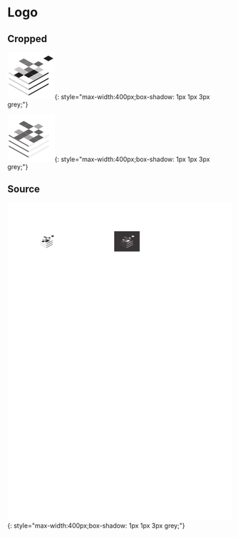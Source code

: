 # Logo

## Cropped

![image](logo-cropped.svg){: style="max-width:400px;box-shadow: 1px 1px 3px grey;"}

![image](logo-cropped-invert.svg){: style="max-width:400px;box-shadow: 1px 1px 3px grey;"}

## Source

![image](logo-source.svg){: style="max-width:400px;box-shadow: 1px 1px 3px grey;"}